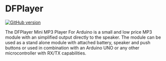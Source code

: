 # DFPlayer
[![GitHub version](https://badge.fury.io/gh/CrollUK%2FDFPlayer.svg)](https://badge.fury.io/gh/CrollUK%2FDFPlayer)

The DFPlayer Mini MP3 Player For Arduino is a small and low price MP3 module with an simplified output directly to the speaker. The module can be used as a stand alone module with attached battery, speaker and push buttons or used in combination with an Arduino UNO or any other microcontroller with RX/TX capabilities.
